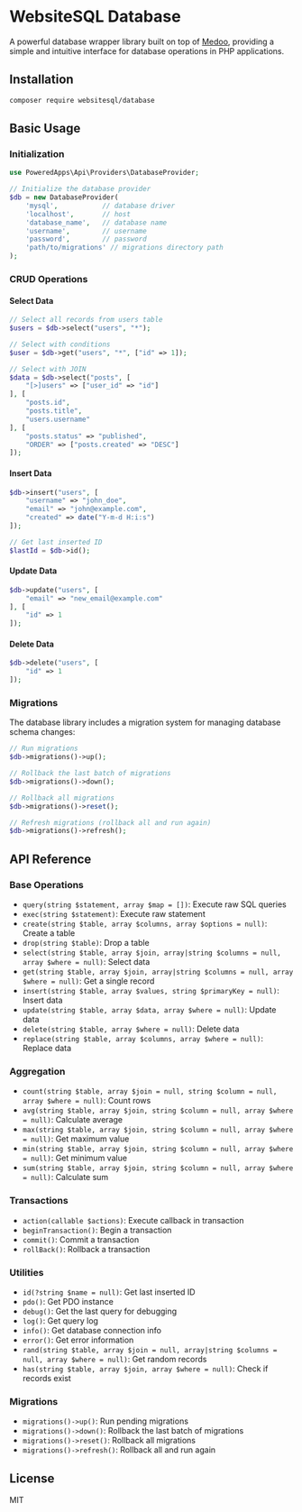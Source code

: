 # WebsiteSQL Database

A powerful database wrapper library built on top of [Medoo](https://medoo.in/), providing a simple and intuitive interface for database operations in PHP applications.

## Installation

```bash
composer require websitesql/database
```

## Basic Usage

### Initialization

```php
use PoweredApps\Api\Providers\DatabaseProvider;

// Initialize the database provider
$db = new DatabaseProvider(
    'mysql',           // database driver
    'localhost',       // host
    'database_name',   // database name
    'username',        // username
    'password',        // password
    'path/to/migrations' // migrations directory path
);
```

### CRUD Operations

#### Select Data

```php
// Select all records from users table
$users = $db->select("users", "*");

// Select with conditions
$user = $db->get("users", "*", ["id" => 1]);

// Select with JOIN
$data = $db->select("posts", [
    "[>]users" => ["user_id" => "id"]
], [
    "posts.id",
    "posts.title",
    "users.username"
], [
    "posts.status" => "published",
    "ORDER" => ["posts.created" => "DESC"]
]);
```

#### Insert Data

```php
$db->insert("users", [
    "username" => "john_doe",
    "email" => "john@example.com",
    "created" => date("Y-m-d H:i:s")
]);

// Get last inserted ID
$lastId = $db->id();
```

#### Update Data

```php
$db->update("users", [
    "email" => "new_email@example.com"
], [
    "id" => 1
]);
```

#### Delete Data

```php
$db->delete("users", [
    "id" => 1
]);
```

### Migrations

The database library includes a migration system for managing database schema changes:

```php
// Run migrations
$db->migrations()->up();

// Rollback the last batch of migrations
$db->migrations()->down();

// Rollback all migrations
$db->migrations()->reset();

// Refresh migrations (rollback all and run again)
$db->migrations()->refresh();
```

## API Reference

### Base Operations

- `query(string $statement, array $map = [])`: Execute raw SQL queries
- `exec(string $statement)`: Execute raw statement
- `create(string $table, array $columns, array $options = null)`: Create a table
- `drop(string $table)`: Drop a table
- `select(string $table, array $join, array|string $columns = null, array $where = null)`: Select data
- `get(string $table, array $join, array|string $columns = null, array $where = null)`: Get a single record
- `insert(string $table, array $values, string $primaryKey = null)`: Insert data
- `update(string $table, array $data, array $where = null)`: Update data
- `delete(string $table, array $where = null)`: Delete data
- `replace(string $table, array $columns, array $where = null)`: Replace data

### Aggregation

- `count(string $table, array $join = null, string $column = null, array $where = null)`: Count rows
- `avg(string $table, array $join, string $column = null, array $where = null)`: Calculate average
- `max(string $table, array $join, string $column = null, array $where = null)`: Get maximum value
- `min(string $table, array $join, string $column = null, array $where = null)`: Get minimum value
- `sum(string $table, array $join, string $column = null, array $where = null)`: Calculate sum

### Transactions

- `action(callable $actions)`: Execute callback in transaction
- `beginTransaction()`: Begin a transaction
- `commit()`: Commit a transaction
- `rollBack()`: Rollback a transaction

### Utilities

- `id(?string $name = null)`: Get last inserted ID
- `pdo()`: Get PDO instance
- `debug()`: Get the last query for debugging
- `log()`: Get query log
- `info()`: Get database connection info
- `error()`: Get error information
- `rand(string $table, array $join = null, array|string $columns = null, array $where = null)`: Get random records
- `has(string $table, array $join, array $where = null)`: Check if records exist

### Migrations

- `migrations()->up()`: Run pending migrations
- `migrations()->down()`: Rollback the last batch of migrations
- `migrations()->reset()`: Rollback all migrations
- `migrations()->refresh()`: Rollback all and run again

## License

MIT
